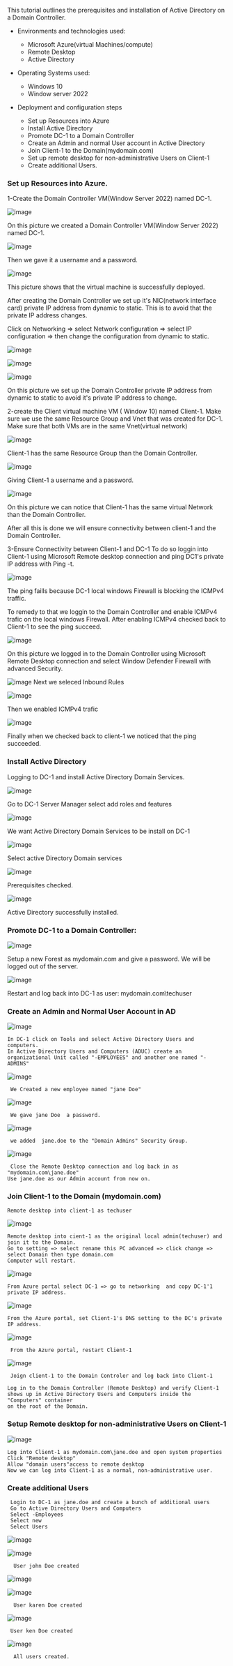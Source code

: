 This tutorial outlines the prerequisites and installation of Active Directory on a Domain Controller.

  - Environments and technologies used:
    - Microsoft Azure(virtual Machines/compute)
    - Remote Desktop
    - Active Directory

  - Operating Systems used:
    - Windows 10
    - Window server 2022

  - Deployment and configuration steps
    - Set up Resources into Azure
    - Install Active Directory
    - Promote DC-1 to a Domain Controller
    - Create an Admin and normal User account in Active Directory
    - Join Client-1 to the Domain(mydomain.com)
    - Set up remote desktop for non-administrative Users on Client-1
    - Create additional Users.



### Set up Resources into Azure.

1-Create the Domain Controller VM(Window Server 2022) named DC-1.

![image](https://github.com/jghis/configure-ad/assets/132087784/b5e822c2-727a-411e-9649-754fb7960b33)

On this picture we created a Domain Controller VM(Window Server 2022) named DC-1.

![image](https://github.com/jghis/configure-ad/assets/132087784/bbe471fb-bc3a-4a24-b0a4-198eea2f52e5)

Then we gave it a username and a password.

![image](https://github.com/jghis/configure-ad/assets/132087784/0d1a3220-dfd8-4686-9a73-7bf27ba651c4)

 This picture shows that the virtual machine is successfully deployed.


After creating the Domain Controller we set up it's NIC(network interface card) private IP address from dynamic to static. This is to avoid that the private IP address changes.

 Click on Networking => select Network configuration => select IP configuration => then change the configuration from dynamic to static.

![image](https://github.com/jghis/configure-ad/assets/132087784/b6b0f704-e3e2-4254-af6b-02df2da080eb)

![image](https://github.com/jghis/configure-ad/assets/132087784/312f79be-d088-47fe-bbc6-e55d3315145c)

![image](https://github.com/jghis/configure-ad/assets/132087784/74591462-9d7c-4e92-8b17-26fdfeaa81d7)

On this picture we set up the Domain Controller  private IP address from dynamic to static to avoid it's private IP address to change.

 2-create the Client virtual machine VM ( Window 10) named Client-1.
  Make sure we use the same Resource Group and Vnet that was created for DC-1.
  Make sure that both VMs are in the same Vnet(virtual network)

![image](https://github.com/jghis/configure-ad/assets/132087784/c1698ae5-154e-480d-ae94-7300b2a8045c)

Client-1 has the same Resource Group than the Domain Controller.

![image](https://github.com/jghis/configure-ad/assets/132087784/d3b69763-f6de-46da-a40c-e8c7b6204c88)

 Giving Client-1 a username and a password.

![image](https://github.com/jghis/configure-ad/assets/132087784/ca67367b-54c1-4b41-89ed-906471198f4b)

On this picture we can notice that Client-1 has the same virtual Network than the Domain Controller.


After all this is done we will ensure connectivity between client-1 and the Domain Controller.

 3-Ensure Connectivity between Client-1 and DC-1
  To do so loggin into Client-1 using  Microsoft Remote desktop connection and ping DC1's private IP address with Ping -t. 

![image](https://github.com/jghis/configure-ad/assets/132087784/8601f0be-174f-4a19-8d49-ee37528f9acb)

The ping faills because DC-1 local windows Firewall is blocking the ICMPv4 traffic. 

To remedy to that we loggin to the Domain Controller and enable ICMPv4 trafic on the local windows Firewall.
After enabling ICMPv4 checked back to Client-1 to see the ping succeed.

![image](https://github.com/jghis/configure-ad/assets/132087784/1129610c-345c-40dc-a287-9187cd41a2e5)

 On this picture we logged in to the Domain Controller  using Microsoft Remote Desktop connection and select Window  Defender Firewall with advanced  Security.
 
![image](https://github.com/jghis/configure-ad/assets/132087784/e59ef741-8e71-4701-bd82-ffa53d08e500)
Next we seleced  Inbound Rules

![image](https://github.com/jghis/configure-ad/assets/132087784/57f877ea-aa78-471d-abb5-5cb6f54fc477)

Then we  enabled ICMPv4 trafic


![image](https://github.com/jghis/configure-ad/assets/132087784/692343d3-e2b2-4499-8915-ab11f5dbc723)

Finally when we checked back to client-1 we noticed that the ping succeeded.

### Install Active Directory

  Logging to DC-1 and install Active Directory Domain Services.
  
  ![image](https://github.com/jghis/configure-ad/assets/132087784/3a2c405b-d8da-4d6c-aee8-75a15fc4d654)

  Go to DC-1 Server Manager  select add roles and features

  ![image](https://github.com/jghis/configure-ad/assets/132087784/38467905-156f-4b05-8681-a39e08970bea)

  We want Active Directory Domain Services to be install on DC-1

  ![image](https://github.com/jghis/configure-ad/assets/132087784/9b804944-a985-421e-a253-dc44d8ac4c12)

  Select active Directory Domain services

  ![image](https://github.com/jghis/configure-ad/assets/132087784/9b6e561b-ed4a-4274-af40-74449ccce0f0)

  Prerequisites checked.

  ![image](https://github.com/jghis/configure-ad/assets/132087784/957c5e85-47f8-4067-b4c3-fd39a323495b)

  Active Directory successfully installed.
  
  ### Promote DC-1 to a Domain Controller: 
 
  ![image](https://github.com/jghis/configure-ad/assets/132087784/e799e281-16af-44d5-892e-1d41e5703ad8)
 
  Setup a new Forest as mydomain.com and give a password.  We will be logged out of the server.
  
 ![image](https://github.com/jghis/configure-ad/assets/132087784/e9e7d5c3-4274-4964-a960-96520ea99e2a)

  Restart and log back into DC-1 as user: mydomain.com\techuser

  

### Create an Admin and Normal User Account in AD


   ![image](https://github.com/jghis/configure-ad/assets/132087784/39ce6924-61fc-4936-9282-48662c057466)

    In DC-1 click on Tools and select Active Directory Users and computers.
    In Active Directory Users and Computers (ADUC) create an organizational Unit called "-EMPLOYEES" and another one named "-ADMINS"
    
   ![image](https://github.com/jghis/configure-ad/assets/132087784/db511f9d-b03f-46bf-9ccc-c41f76784dc0)

     We Created a new employee named "jane Doe"

  ![image](https://github.com/jghis/configure-ad/assets/132087784/54a99b6c-65e8-49f0-b229-cb8d4cb8c961)

     We gave jane Doe  a password.

   ![image](https://github.com/jghis/configure-ad/assets/132087784/2dcfb558-8a46-4763-a8c7-a8b18358feae)

     
     we added  jane.doe to the "Domain Admins" Security Group.


   ![image](https://github.com/jghis/configure-ad/assets/132087784/cb8ddb89-5657-4870-a75a-178c74327f91)

    
     Close the Remote Desktop connection and log back in as "mydomain.com\jane.doe"
    Use jane.doe as our Admin account from now on.

###  Join Client-1 to the Domain (mydomain.com)
   
    Remote desktop into client-1 as techuser
    
   ![image](https://github.com/jghis/configure-ad/assets/132087784/c9f3b8c6-2bf3-44b4-b817-2d43bbb66041)

    Remote desktop into cient-1 as the original local admin(techuser) and join it to the Domain.
    Go to setting => select rename this PC advanced => click change => select Domain then type domain.com
    Computer will restart.

   ![image](https://github.com/jghis/configure-ad/assets/132087784/2fcbf4b8-ab97-4e11-8ced-7b64df5ce978)

    From Azure portal select DC-1 => go to networking  and copy DC-1'1 private IP address.

  

   ![image](https://github.com/jghis/configure-ad/assets/132087784/ba957a99-083f-473e-9840-0811af79f778)

    From the Azure portal, set Client-1's DNS setting to the DC's private IP address.
    
   ![image](https://github.com/jghis/configure-ad/assets/132087784/b5c8a2c9-a958-4c54-b6f8-cf236cd193a0)

     From the Azure portal, restart Client-1
    
   ![image](https://github.com/jghis/configure-ad/assets/132087784/b85593e4-9d79-4b1f-a725-2ac094cc916d)

     Joign client-1 to the Domain Controler and log back into Client-1
    
    Log in to the Domain Controller (Remote Desktop) and verify Client-1 shows up in Active Directory Users and Computers inside the "Computers" container 
    on the root of the Domain.

###  Setup Remote desktop for non-administrative Users on Client-1
   
   ![image](https://github.com/jghis/configure-ad/assets/132087784/04057003-b41c-4e54-94bb-e1752d4d85fc)

    Log into Client-1 as mydomain.com\jane.doe and open system properties
    Click "Remote desktop"
    Allow "domain users"access to remote desktop
    Now we can log into Client-1 as a normal, non-administrative user.
    
### Create additional Users
     
     Login to DC-1 as jane.doe and create a bunch of additional users
     Go to Active Directory Users and Computers
     Select -Employees
     Select new
     Select Users
     
   ![image](https://github.com/jghis/configure-ad/assets/132087784/fcbda746-f623-46c8-96d1-c4aeddc71948)
     
   ![image](https://github.com/jghis/configure-ad/assets/132087784/10bb2e86-521c-4af8-84ae-8dbbfdad879f)

      User john Doe created
     
   ![image](https://github.com/jghis/configure-ad/assets/132087784/5ae66f17-e255-4ca5-99a5-8305cb368bbb)

   ![image](https://github.com/jghis/configure-ad/assets/132087784/f79b3489-f1b6-469f-adb5-81a7556c9f85)

      User karen Doe created

   ![image](https://github.com/jghis/configure-ad/assets/132087784/817ca9bf-90ad-4ffe-ad1b-9e0818e1ed97)

     User ken Doe created

   ![image](https://github.com/jghis/configure-ad/assets/132087784/32b15847-2166-448c-991b-23806f7fbf8a)

      All users created.

      

     


     

     
     
